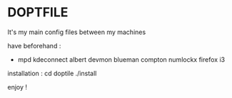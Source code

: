 # DOPTFILE 

It's my main config files between my machines

have beforehand :
   - mpd kdeconnect albert devmon blueman compton numlockx firefox i3

installation : 
cd doptile
./install

enjoy !
